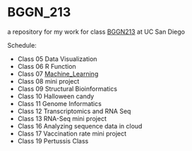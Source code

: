 # BGGN_213 
a repository for my work for class [BGGN213](https://bioboot.github.io/bggn213_W23/)
at UC San Diego

Schedule:
- Class 05 Data Visualization
- Class 06 R Function
- Class 07 [Machine_Learning](https://github.com/dairabel92/bggn213_github/blob/main/class07/class07lab.pdf)
- Class 08 mini project
- Class 09 Structural Bioinformatics
- Class 10 Halloween candy
- Class 11 Genome Informatics
- Class 12 Transcriptomics and RNA Seq
- Class 13 RNA-Seq mini project
- Class 16 Analyzing sequence data in cloud
- Class 17 Vaccination rate mini project
- Class 19 Pertussis Class